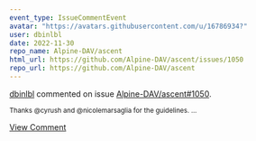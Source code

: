 ```yaml
---
event_type: IssueCommentEvent
avatar: "https://avatars.githubusercontent.com/u/16786934?"
user: dbinlbl
date: 2022-11-30
repo_name: Alpine-DAV/ascent
html_url: https://github.com/Alpine-DAV/ascent/issues/1050
repo_url: https://github.com/Alpine-DAV/ascent
---
```


<a href='https://github.com/dbinlbl' target='_blank'>dbinlbl</a> commented on issue <a href='https://github.com/Alpine-DAV/ascent/issues/1050' target='_blank'>Alpine-DAV/ascent#1050</a>.

<small>Thanks @cyrush and @nicolemarsaglia for the guidelines. ...</small>

<a href='https://github.com/Alpine-DAV/ascent/issues/1050' target='_blank'>View Comment</a>